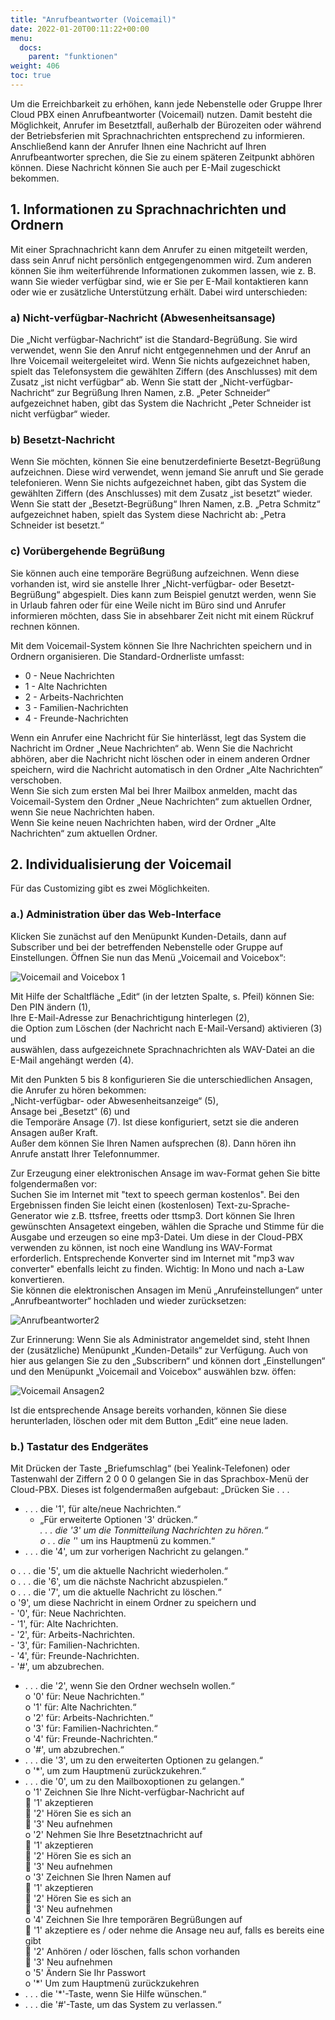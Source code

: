 ```yaml
---
title: "Anrufbeantworter (Voicemail)"
date: 2022-01-20T00:11:22+00:00
menu:
  docs:
    parent: "funktionen"
weight: 406
toc: true
---
```


Um die Erreichbarkeit zu erhöhen, kann jede Nebenstelle oder Gruppe Ihrer Cloud PBX einen Anrufbeantworter (Voicemail) nutzen. Damit besteht die Möglichkeit, Anrufer im Besetztfall, außerhalb der Bürozeiten oder während der Betriebsferien mit Sprachnachrichten entsprechend zu informieren. Anschließend kann der Anrufer Ihnen eine Nachricht auf Ihren Anrufbeantworter sprechen, die Sie zu einem späteren Zeitpunkt abhören können. Diese Nachricht können Sie auch per E-Mail zugeschickt bekommen.

## 1.	Informationen zu Sprachnachrichten und Ordnern
Mit einer Sprachnachricht kann dem Anrufer zu einen mitgeteilt werden, dass sein Anruf nicht persönlich entgegengenommen wird. Zum anderen können Sie ihm weiterführende Informationen zukommen lassen, wie z. B. wann Sie wieder verfügbar sind, wie er Sie per E-Mail kontaktieren kann oder wie er zusätzliche Unterstützung erhält. Dabei wird unterschieden: <br>

### a) Nicht-verfügbar-Nachricht (Abwesenheitsansage)
Die „Nicht verfügbar-Nachricht“ ist die Standard-Begrüßung. Sie wird verwendet, wenn Sie den Anruf nicht entgegennehmen und der Anruf an Ihre Voicemail weitergeleitet wird. Wenn Sie nichts aufgezeichnet haben, spielt das Telefonsystem die gewählten Ziffern (des Anschlusses) mit dem Zusatz „ist nicht verfügbar“ ab.
Wenn Sie statt der „Nicht-verfügbar-Nachricht“ zur Begrüßung Ihren Namen, z.B. „Peter Schneider“ aufgezeichnet haben, gibt das System die Nachricht „Peter Schneider ist nicht verfügbar“ wieder. <br>

### b) Besetzt-Nachricht
Wenn Sie möchten, können Sie eine benutzerdefinierte Besetzt-Begrüßung aufzeichnen. Diese wird verwendet, wenn jemand Sie anruft und Sie gerade telefonieren. Wenn Sie nichts aufgezeichnet haben, gibt das System die gewählten Ziffern (des Anschlusses) mit dem Zusatz „ist besetzt“ wieder.
Wenn Sie statt der „Besetzt-Begrüßung“ Ihren Namen, z.B. „Petra Schmitz“ aufgezeichnet haben, spielt das System diese Nachricht ab: „Petra Schneider ist besetzt.“ <br>

### c) Vorübergehende Begrüßung
Sie können auch eine temporäre Begrüßung aufzeichnen. Wenn diese vorhanden ist, wird sie anstelle Ihrer „Nicht-verfügbar- oder Besetzt-Begrüßung“ abgespielt. Dies kann zum Beispiel genutzt werden, wenn Sie in Urlaub fahren oder für eine Weile nicht im Büro sind und Anrufer informieren möchten, dass Sie in absehbarer Zeit nicht mit einem Rückruf rechnen können. <br>

Mit dem Voicemail-System können Sie Ihre Nachrichten speichern und in Ordnern organisieren. Die Standard-Ordnerliste umfasst:

* 0 - Neue Nachrichten
* 1 - Alte Nachrichten
* 2 - Arbeits-Nachrichten
* 3 - Familien-Nachrichten
* 4 - Freunde-Nachrichten

Wenn ein Anrufer eine Nachricht für Sie hinterlässt, legt das System die Nachricht im Ordner „Neue Nachrichten“ ab. Wenn Sie die Nachricht abhören, aber die Nachricht nicht löschen oder in einem anderen Ordner speichern, wird die Nachricht automatisch in den Ordner „Alte Nachrichten“ verschoben. <br>
Wenn Sie sich zum ersten Mal bei Ihrer Mailbox anmelden, macht das Voicemail-System den Ordner „Neue Nachrichten“ zum aktuellen Ordner, wenn Sie neue Nachrichten haben. <br>
Wenn Sie keine neuen Nachrichten haben, wird der Ordner „Alte Nachrichten“ zum aktuellen Ordner. <br>

## 2.	Individualisierung der Voicemail

Für das Customizing gibt es zwei Möglichkeiten.

### a.)	Administration über das Web-Interface
Klicken Sie zunächst auf den Menüpunkt Kunden-Details, dann auf Subscriber und bei der betreffenden Nebenstelle oder Gruppe auf Einstellungen. Öffnen Sie nun das Menü „Voicemail and Voicebox“:

![Voicemail and Voicebox 1](https://user-images.githubusercontent.com/98753538/193989352-c4110eb4-41b1-4817-bf1f-8af67b5287f5.jpg)

Mit Hilfe der Schaltfläche „Edit“ (in der letzten Spalte, s. Pfeil) können Sie: <br>
Den PIN ändern (1),  <br>
Ihre E-Mail-Adresse zur Benachrichtigung hinterlegen (2),  <br>
die Option zum Löschen (der Nachricht nach E-Mail-Versand) aktivieren (3) und  <br>
auswählen, dass aufgezeichnete Sprachnachrichten als WAV-Datei an die E-Mail angehängt werden (4).  <br>

Mit den Punkten 5 bis 8 konfigurieren Sie die unterschiedlichen Ansagen, die Anrufer zu hören bekommen: <br>
„Nicht-verfügbar- oder Abwesenheitsanzeige“ (5), <br>
Ansage bei „Besetzt“ (6) und  <br>
die Temporäre Ansage (7). Ist diese konfiguriert, setzt sie die anderen Ansagen außer Kraft. <br>
Außer dem können Sie Ihren Namen aufsprechen (8). Dann hören ihn Anrufe anstatt Ihrer Telefonnummer. <br>

Zur Erzeugung einer elektronischen Ansage im wav-Format gehen Sie bitte folgendermaßen vor:  <br>
Suchen Sie im Internet mit "text to speech german kostenlos". Bei den Ergebnissen finden Sie leicht einen (kostenlosen) Text-zu-Sprache-Generator wie z.B. ttsfree, freetts oder ttsmp3. Dort können Sie Ihren gewünschten Ansagetext eingeben, wählen die Sprache und Stimme für die Ausgabe und erzeugen so eine mp3-Datei. Um diese in der Cloud-PBX verwenden zu können, ist noch eine Wandlung ins WAV-Format erforderlich. Entsprechende Konverter sind im Internet mit "mp3 wav converter" ebenfalls leicht zu finden. Wichtig: In Mono und nach a-Law konvertieren. <br>
Sie können die elektronischen Ansagen im Menü „Anrufeinstellungen“ unter „Anrufbeantworter“ hochladen und wieder zurücksetzen:  <br>

![Anrufbeantworter2](https://user-images.githubusercontent.com/98753538/193989527-bb699548-7a4c-41aa-a9b2-d5da3c99fdb2.jpg)

Zur Erinnerung: Wenn Sie als Administrator angemeldet sind, steht Ihnen der (zusätzliche) Menüpunkt „Kunden-Details“ zur Verfügung. Auch von hier aus gelangen Sie zu den „Subscribern“ und können dort „Einstellungen“ und den Menüpunkt „Voicemail and Voicebox“ auswählen bzw. öffen:  <br>

![Voicemail Ansagen2](https://user-images.githubusercontent.com/98753538/193989610-cfa67140-24e2-4752-a160-a337a9ff319f.jpg)

Ist die entsprechende Ansage bereits vorhanden, können Sie diese herunterladen, löschen oder mit dem Button „Edit“ eine neue laden.

### b.)	Tastatur des Endgerätes
Mit Drücken der Taste „Briefumschlag“ (bei Yealink-Telefonen) oder Tastenwahl der Ziffern 2 0 0 0 gelangen Sie in das Sprachbox-Menü der Cloud-PBX. Dieses ist folgendermaßen aufgebaut: „Drücken Sie . . . <br>

*	. . . die '1', für alte/neue Nachrichten.“  <br>
    *	„Für erweiterte Optionen '3' drücken.“  <br>
        *. . . die '3' um die Tonmitteilung Nachrichten zu hören.“  <br>
      o . . die '*' um ins Hauptmenü zu kommen.“  <br>
  *	. . . die '4', um zur vorherigen Nachricht zu gelangen.“  <br>
  
  
  o	. . . die '5', um die aktuelle Nachricht wiederholen.“  <br>
  o	. . . die '6', um die nächste Nachricht abzuspielen.“  <br>
  o	. . . die '7', um die aktuelle Nachricht zu löschen.“  <br>
  o	'9', um diese Nachricht in einem Ordner zu speichern und   <br>
      - '0', für: Neue Nachrichten.  <br>
      - '1', für: Alte Nachrichten.  <br>
      - '2', für: Arbeits-Nachrichten.  <br>
      - '3', für: Familien-Nachrichten.  <br>
      - '4', für: Freunde-Nachrichten.  <br>
      - '#', um abzubrechen.  <br>
* . . . die '2', wenn Sie den Ordner wechseln wollen.“  <br>
  o	'0' für: Neue Nachrichten.“  <br>
  o	'1' für: Alte Nachrichten.“  <br>
  o	'2' für: Arbeits-Nachrichten.“  <br>
  o	'3' für: Familien-Nachrichten.“  <br>
  o	'4' für: Freunde-Nachrichten.“  <br>
  o	'#', um abzubrechen.“  <br>
*	. . . die '3', um zu den erweiterten Optionen zu gelangen.“  <br>
  o	'*', um zum Hauptmenü zurückzukehren.“  <br>
* . . . die '0', um zu den Mailboxoptionen zu gelangen.“  <br>
  o	'1' Zeichnen Sie Ihre Nicht-verfügbar-Nachricht auf  <br>
    	'1' akzeptieren  <br>
    	'2' Hören Sie es sich an  <br>
    	'3' Neu aufnehmen  <br>
  o	'2' Nehmen Sie Ihre Besetztnachricht auf  <br>
    	'1' akzeptieren  <br>
    	'2' Hören Sie es sich an  <br>
    	'3' Neu aufnehmen  <br>
  o	'3' Zeichnen Sie Ihren Namen auf  <br>
    	'1' akzeptieren  <br>
    	'2' Hören Sie es sich an  <br>
    	'3' Neu aufnehmen  <br>
  o	'4' Zeichnen Sie Ihre temporären Begrüßungen auf  <br>
    	'1' akzeptiere es / oder nehme die Ansage neu auf, falls es bereits eine gibt  <br>
    	'2' Anhören / oder löschen, falls schon vorhanden  <br>
    	'3' Neu aufnehmen  <br>
  o	'5' Ändern Sie Ihr Passwort  <br>
  o	'*' Um zum Hauptmenü zurückzukehren  <br>
* . . . die '*'-Taste, wenn Sie Hilfe wünschen.“  <br>
* . . . die '#'-Taste, um das System zu verlassen.“  <br>
